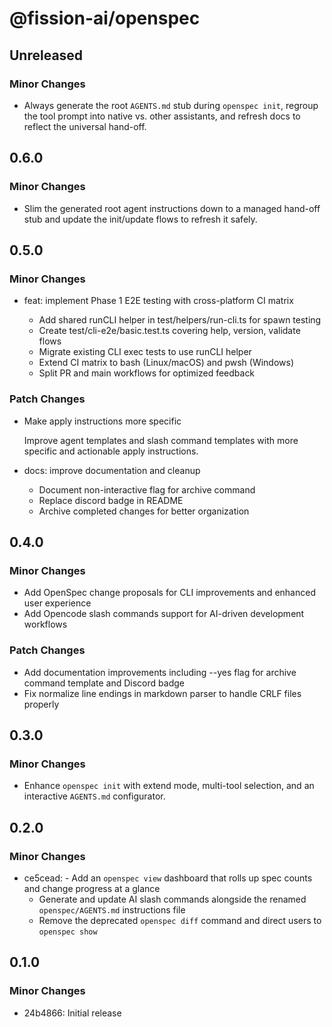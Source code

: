 # @fission-ai/openspec

## Unreleased

### Minor Changes

- Always generate the root `AGENTS.md` stub during `openspec init`, regroup the tool prompt into native vs. other assistants, and refresh docs to reflect the universal hand-off.

## 0.6.0

### Minor Changes

- Slim the generated root agent instructions down to a managed hand-off stub and update the init/update flows to refresh it safely.

## 0.5.0

### Minor Changes

- feat: implement Phase 1 E2E testing with cross-platform CI matrix

  - Add shared runCLI helper in test/helpers/run-cli.ts for spawn testing
  - Create test/cli-e2e/basic.test.ts covering help, version, validate flows
  - Migrate existing CLI exec tests to use runCLI helper
  - Extend CI matrix to bash (Linux/macOS) and pwsh (Windows)
  - Split PR and main workflows for optimized feedback

### Patch Changes

- Make apply instructions more specific

  Improve agent templates and slash command templates with more specific and actionable apply instructions.

- docs: improve documentation and cleanup

  - Document non-interactive flag for archive command
  - Replace discord badge in README
  - Archive completed changes for better organization

## 0.4.0

### Minor Changes

- Add OpenSpec change proposals for CLI improvements and enhanced user experience
- Add Opencode slash commands support for AI-driven development workflows

### Patch Changes

- Add documentation improvements including --yes flag for archive command template and Discord badge
- Fix normalize line endings in markdown parser to handle CRLF files properly

## 0.3.0

### Minor Changes

- Enhance `openspec init` with extend mode, multi-tool selection, and an interactive `AGENTS.md` configurator.

## 0.2.0

### Minor Changes

- ce5cead: - Add an `openspec view` dashboard that rolls up spec counts and change progress at a glance
  - Generate and update AI slash commands alongside the renamed `openspec/AGENTS.md` instructions file
  - Remove the deprecated `openspec diff` command and direct users to `openspec show`

## 0.1.0

### Minor Changes

- 24b4866: Initial release

